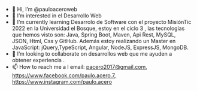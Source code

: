  - 👋 Hi, I’m @pauloaceroweb 
  - 👀 I’m interested in  el Desarrollo Web  
  - 🌱 I’m currently learning  Desarrolo de Software con el proyecto MisiónTic 2022 en la Universidad   el Bosque, estoy en el ciclo 3 , las tecnologías que hemos visto son:
      Java, Spring Boot, Maven, Api Rest, MySQL, JSON, Html, Css y GitHub.
      Además estoy realizando un Master en JavaScript: jQuery,TypeScript, Angular, NodeJS, ExpressJS, MongoDB.
- 💞️ I’m looking to collaborate on  desarrollos  web que me ayuden a obtener experiencia .   
- 📫 How to reach me  a l email: pacero2017@gmail.com,  https://www.facebook.com/paulo.acero.7,   https://www.instagram.com/paulo.acero 

<!---
pauloaceroweb/pauloaceroweb is a ✨ special ✨ repository because its `README.md` (this file) appears on your GitHub profile.
You can click the Preview link to take a look at your changes.
--->
